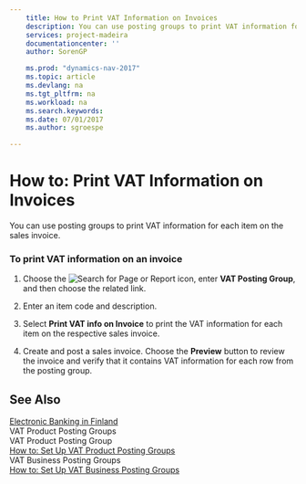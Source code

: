 ```yaml
---
    title: How to Print VAT Information on Invoices 
    description: You can use posting groups to print VAT information for each item on the sales invoice.
    services: project-madeira
    documentationcenter: ''
    author: SorenGP

    ms.prod: "dynamics-nav-2017"
    ms.topic: article
    ms.devlang: na
    ms.tgt_pltfrm: na
    ms.workload: na
    ms.search.keywords:
    ms.date: 07/01/2017
    ms.author: sgroespe

---
```

# How to: Print VAT Information on Invoices
You can use posting groups to print VAT information for each item on the sales invoice.  
  
### To print VAT information on an invoice  
  
1.  Choose the ![Search for Page or Report](media/ui-search/search_small.png "Search for Page or Report icon") icon, enter **VAT Posting Group**, and then choose the related link.  
  
2.  Enter an item code and description.  
  
3.  Select **Print VAT info on Invoice** to print the VAT information for each item on the respective sales invoice.  
  
4.  Create and post a sales invoice. Choose the **Preview** button to review the invoice and verify that it contains VAT information for each row from the posting group.  
  
## See Also  
 [Electronic Banking in Finland](electronic-banking-in-finland.md)   
 VAT Product Posting Groups   
 VAT Product Posting Group   
 [How to: Set Up VAT Product Posting Groups](how-to-set-up-vat-product-posting-groups.md)   
 VAT Business Posting Groups   
 [How to: Set Up VAT Business Posting Groups](how-to-set-up-vat-business-posting-groups.md)